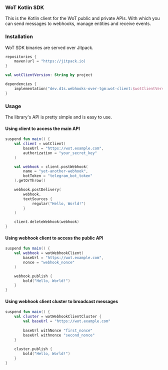 ### WoT Kotlin SDK

This is the Kotlin client for the WoT public and private APIs. With which you can send messages to webhooks, manage
entities and receive events.

### Installation

WoT SDK binaries are served over Jitpack.

```kotlin 
repositories {
    maven(url = "https://jitpack.io)
}

val wotClientVersion: String by project

dependencies {
    implementation("dev.d1s.webhooks-over-tgm:wot-client:$wotClientVersion")
}
```

### Usage

The library's API is pretty simple and is easy to use.

#### Using client to access the main API

```kotlin
suspend fun main() {
    val client = wotClient(
        baseUrl = "https://wot.example.com",
        authorization = "your_secret_key"
    )

    val webhook = client.postWebhook(
        name = "yet-another-webhook",
        botToken = "telegram_bot_token"
    ).getOrThrow()

    webhook.postDelivery(
        webhook,
        textSources {
            regular("Hello, World!")
        }
    )

    client.deleteWebhook(webhook)
}
```

#### Using webhook client to access the public API

```kotlin
suspend fun main() {
    val webhook = wotWebhookClient(
        baseUrl = "https://wot.example.com",
        nonce = "webhook_nonce"
    )

    webhook.publish {
        bold("Hello, World!")
    }
}
```

#### Using webhook client cluster to broadcast messages

```kotlin
suspend fun main() {
    val cluster = wotWebhookClientCluster {
        val baseUrl = "https://wot.example.com"
        
        baseUrl withNonce "first_nonce"
        baseUrl withnonce "second_nonce"
    }
    
    cluster.publish {
        bold("Hello, World!")
    }
}
```